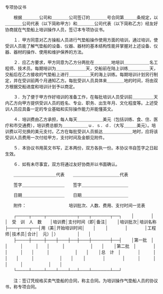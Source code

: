



专项协议书



 

　　根据＿＿＿＿公司和＿＿＿＿公司签订的＿＿＿＿号合同第＿＿＿条规定，以＿＿＿＿公司代表（以下简称甲方）和＿＿＿＿公司代表（以下简称乙方）经友好协商就在气垫船上培训操作人员，签订本专项协议书。

　　１．甲方同意对乙方操船人员进行气垫船操作使用方面的培训，通过培训，使受训人员能了解气垫船的设备、仪器、器材的基本结构性能并掌握对上述设备、仪器、器材的操作、使用和维护保养的方法。

　　２．应乙方要求，甲方同意为乙方分两批在＿＿＿＿地培训＿＿＿＿＿＿名工程师、技术员。每期培训为＿＿＿＿＿＿＿天，交船前在陆上训练＿＿＿＿＿天，交船后在乙方接收的气垫船上进行＿＿＿＿＿天的海上训练。每期培训计划另行制定，并在受训前两个月通知乙方。每批受训人员具体来＿＿＿＿地的时间，将由双方根据交船进度和培训计划予以商定。

　　３．为了便于甲方作好培训的准备工作，在每批培训人员受训前＿＿＿＿＿天内乙方向甲方提供受训人员的姓名、专业、职务、出生年月、文化程度等。上述受训人员应具备一定的专业基础和实际操作能力并能懂英文。

　　４．培训费由乙方承担，每人每天＿＿＿＿＿＿美元（包括训练、食、住、医疗和市交通费），培训费总额为＿＿＿＿＿＿ｕ．ｓ．ｄ．（大写＿＿＿美元）。培训费以可兑换的美元支付。乙方在每批受训人员抵达＿＿＿＿＿＿＿地时，应将该受训人员费用一次付给甲方，支付时间及金额见附件。

　　５．本协议书用英文书写，正本两份，双方各执一份。本协议书自签字之日起生效。

　　６．如有未尽事宜，双方将通过友好协商并以书面确认。

　　＿＿＿＿＿＿＿＿＿＿代表　　＿＿＿＿＿＿＿＿＿＿＿代表

　　签字＿＿＿＿＿＿＿＿＿＿　　签字＿＿＿＿＿＿＿＿＿＿＿

　　日期＿＿＿＿＿＿＿＿＿＿　　日期＿＿＿＿＿＿＿＿＿＿＿

　　附件：　　　　　　　　　　培训批次、人数、费用、支付时间一览表


　　┌────┬────┬──────────┬───┬──────┬──┐
　　│　　　　│　　　　│　受　训　人　数　　│培训费│支付时间（即│备注│
　　│培训批次│培训名称├───┬───┬──┤用（美│开始培训时间│　　│
　　│　　　　│　　　　│工程师│技术员│合计│　元）│）　　　　　│　　│
　　├────┼────┼───┼───┼──┼───┼──────┼──┤
　　│第一批　│　　　　│　　　│　　　│　　│　　　│　　　　　　│　　│
　　│第二批　│　　　　│　　　│　　　│　　│　　　│　　　　　　│　　│
　　│总　计　│　　　　│　　　│　　　│　　│　　　│　　　　　　│　　│
　　│　　　　│　　　　│　　　│　　　│　　│　　　│　　　　　　│　　│
　　└────┴────┴───┴───┴──┴───┴──────┴──┘
　　


　　注：签订凭规格买卖气垫船的合同，称主合同。为培训操作气垫船人员的协议书，称专项合同。

　　